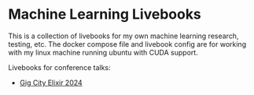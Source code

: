 # Machine Learning Livebooks

This is a collection of livebooks for my own machine learning research, testing, etc. The docker
compose file and livebook config are for working with my linux machine running ubuntu with CUDA
support.

Livebooks for conference talks:
- [Gig City Elixir 2024](./ml4t.livemd)
